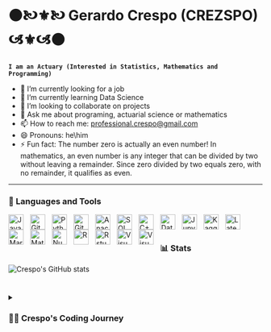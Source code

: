 # ⚫🙤⚜🙤 Gerardo Crespo (CREZSPO) 🙦⚜🙦⚫ 

**`I am an Actuary (Interested in Statistics, Mathematics and Programming)`**

<!--
**CREZSPO/CREZSPO** is a ✨ _special_ ✨ repository because its `README.md` (this file) appears on your GitHub profile.

Here are some ideas to get you started:
-->

- 🔭 I’m currently looking for a job  
- 🌱 I’m currently learning Data Science
- 👯 I’m looking to collaborate on projects
- 💬 Ask me about programing, actuarial science or mathematics
- 📫 How to reach me: professional.crespo@gmail.com
- 😄 Pronouns: he\him
- ⚡ Fun fact: The number zero is actually an even number! In mathematics, an even number is any integer that can be divided by two without leaving a remainder. Since zero divided by two equals zero, with no remainder, it qualifies as even.

---

### 🧰 Languages and Tools

<img align="left" alt="Java" width="30px" style="padding-right:10px;" src="https://cdn.jsdelivr.net/gh/devicons/devicon/icons/java/java-original.svg"/>
<img align="left" alt="Git" width="30px" style="padding-right:10px;" src="https://cdn.jsdelivr.net/gh/devicons/devicon/icons/git/git-original.svg" />
<img align="left" alt="Python" width="30px" style="padding-right:10px;" src="https://cdn.jsdelivr.net/gh/devicons/devicon/icons/python/python-plain.svg" />
<img align="left" alt="GitHub" width="30px" style="padding-right:10px;" src="https://cdn.jsdelivr.net/gh/devicons/devicon/icons/github/github-original.svg" />
<img align="left" alt="Anaconda" width="30px" style="padding-right:10px;" src="https://cdn.jsdelivr.net/gh/devicons/devicon@latest/icons/anaconda/anaconda-original.svg" />
<img align="left" alt="SQL" width="30px" style="padding-right:10px;" src="https://cdn.jsdelivr.net/gh/devicons/devicon@latest/icons/postgresql/postgresql-original-wordmark.svg" />
<img align="left" alt="C++" width="30px" style="padding-right:10px;" src="https://cdn.jsdelivr.net/gh/devicons/devicon@latest/icons/cplusplus/cplusplus-plain.svg" />
<img align="left" alt="DataGrip" width="30px" style="padding-right:10px;" src="https://cdn.jsdelivr.net/gh/devicons/devicon@latest/icons/datagrip/datagrip-original.svg" />
<img align="left" alt="Jupyter" width="30px" style="padding-right:10px;" src="https://cdn.jsdelivr.net/gh/devicons/devicon@latest/icons/jupyter/jupyter-original-wordmark.svg" />
<img align="left" alt="Kaggle" width="30px" style="padding-right:10px;" src="https://cdn.jsdelivr.net/gh/devicons/devicon@latest/icons/kaggle/kaggle-original.svg" />
<img align="left" alt="Latex" width="30px" style="padding-right:10px;" src="https://cdn.jsdelivr.net/gh/devicons/devicon@latest/icons/latex/latex-original.svg" />
<img align="left" alt="Markdown" width="30px" style="padding-right:10px;" src="https://cdn.jsdelivr.net/gh/devicons/devicon@latest/icons/markdown/markdown-original.svg" />
<img align="left" alt="Matplotlib" width="30px" style="padding-right:10px;" src="https://cdn.jsdelivr.net/gh/devicons/devicon@latest/icons/matplotlib/matplotlib-original.svg" />
<img align="left" alt="Numpy" width="30px" style="padding-right:10px;" src="https://cdn.jsdelivr.net/gh/devicons/devicon@latest/icons/numpy/numpy-original.svg" />
<img align="left" alt="R" width="30px" style="padding-right:10px;" src="https://cdn.jsdelivr.net/gh/devicons/devicon@latest/icons/r/r-plain.svg" />
<img align="left" alt="Rstudio" width="30px" style="padding-right:10px;" src="https://cdn.jsdelivr.net/gh/devicons/devicon@latest/icons/rstudio/rstudio-original.svg" />
<img align="left" alt="VisualBasic" width="30px" style="padding-right:10px;" src="https://cdn.jsdelivr.net/gh/devicons/devicon@latest/icons/visualbasic/visualbasic-original.svg" />
<img align="left" alt="VisualStudio" width="30px" style="padding-right:10px;" src="https://cdn.jsdelivr.net/gh/devicons/devicon@latest/icons/visualstudio/visualstudio-original.svg" />
<br />



#

### 📊 Stats

![Crespo's GitHub stats](https://github-readme-stats.vercel.app/api?username=CREZSPO&show_icons=true&theme=highcontrast)

#

<details>
 <summary><h3>👨‍💻 Crespo's Coding Journey</h3></summary>
   I started my coding journey as an actuarial science student with a passion to learn everything I could about this programming world - code, java, theory. Mathematics, Statistics and Programming have always been my passions. In my social service I explore more on scientific dissemination because I feel like sharing your knowledge to others is also an important part of what a professional should do. Right now I'm learning data science, in today's in todays world where massive amounts of information are created everyday, statistics are becoming a trend and as I said earlier this as been my passion and I'm pursuing it. 

[website]: 
[youtube]: 

#
